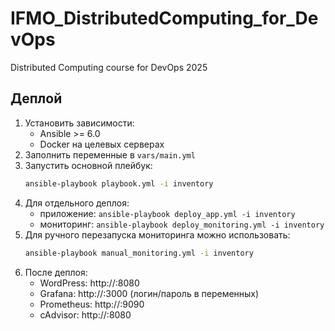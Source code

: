 # IFMO_DistributedComputing_for_DevOps
Distributed Computing course for DevOps 2025

## Деплой
1. Установить зависимости:
   - Ansible >= 6.0
   - Docker на целевых серверах
2. Заполнить переменные в `vars/main.yml`
3. Запустить основной плейбук:
   ```bash
   ansible-playbook playbook.yml -i inventory
   ```
4. Для отдельного деплоя:
   - приложение: `ansible-playbook deploy_app.yml -i inventory`
   - мониторинг: `ansible-playbook deploy_monitoring.yml -i inventory`
5. Для ручного перезапуска мониторинга можно использовать:
   ```bash
   ansible-playbook manual_monitoring.yml -i inventory
   ```
6. После деплоя:
   - WordPress: http://<host>:8080
   - Grafana: http://<host>:3000 (логин/пароль в переменных)
   - Prometheus: http://<host>:9090
   - cAdvisor: http://<host>:8080
